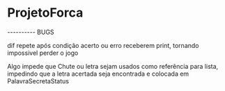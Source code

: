 # ProjetoForca

---------- BUGS


  dif repete após condição acerto ou erro receberem print, tornando impossivel perder o jogo

  
  Algo impede que Chute ou letra sejam usados como referência para lista, impedindo que a letra acertada seja encontrada e colocada em PalavraSecretaStatus

  
